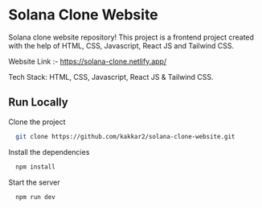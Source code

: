 
#  Solana Clone Website

Solana clone website repository! This project is a frontend project created with the help of HTML, CSS, Javascript, React JS and Tailwind CSS.

Website Link :- https://solana-clone.netlify.app/

Tech Stack: 
 HTML, CSS, Javascript, React JS & Tailwind CSS.






## Run Locally

Clone the project

```bash
  git clone https://github.com/kakkar2/solana-clone-website.git

```
Install the dependencies

```bash
  npm install

```
Start the server

```bash
  npm run dev

```

